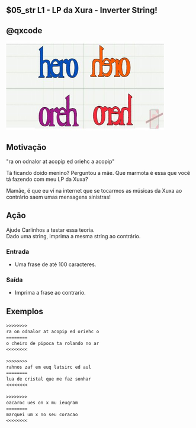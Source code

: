 ## $05_str L1 - LP da Xura - Inverter String!
## @qxcode

![](__capa.jpg)

## Motivação

"ra on odnalor at acopip ed oriehc a acopip"

Tá ficando doido menino? Perguntou a mãe. Que marmota é essa que você tá fazendo com meu LP da Xuxa?

Mamãe, é que eu ví na internet que se tocarmos as músicas da Xuxa ao contrário saem umas mensagens sinistras!

## Ação

Ajude Carlinhos a testar essa teoria.  
Dado uma string, imprima a mesma string ao contrário.

### Entrada

*   Uma frase de até 100 caracteres.

### Saída

*   Imprima a frase ao contrario.

## Exemplos

```
>>>>>>>>
ra on odnalor at acopip ed oriehc o
========
o cheiro de pipoca ta rolando no ar
<<<<<<<<

>>>>>>>>
rahnos zaf em euq latsirc ed aul
========
lua de cristal que me faz sonhar
<<<<<<<<

>>>>>>>>
oacaroc ues on x mu ieuqram
========
marquei um x no seu coracao
<<<<<<<<
```

#